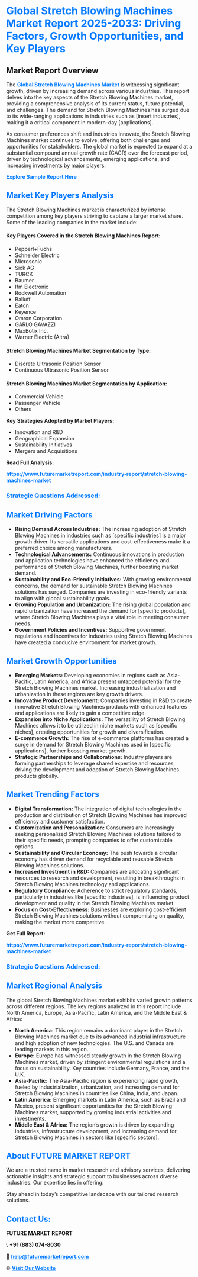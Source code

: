 <h1 style="color: #007BFF;">Global Stretch Blowing Machines Market Report 2025-2033: Driving Factors, Growth Opportunities, and Key Players</h1>

<section id="overview">
<h2>Market Report Overview</h2>
<p>The <a href="https://www.futuremarketreport.com/industry-report/stretch-blowing-machines-market" style="color: #007BFF; text-decoration: none;"><strong>Global Stretch Blowing Machines Market</strong></a> is witnessing significant growth, driven by increasing demand across various industries. This report delves into the key aspects of the Stretch Blowing Machines market, providing a comprehensive analysis of its current status, future potential, and challenges. The demand for Stretch Blowing Machines has surged due to its wide-ranging applications in industries such as [insert industries], making it a critical component in modern-day [applications].</p>
<p>As consumer preferences shift and industries innovate, the Stretch Blowing Machines market continues to evolve, offering both challenges and opportunities for stakeholders. The global market is expected to expand at a substantial compound annual growth rate (CAGR) over the forecast period, driven by technological advancements, emerging applications, and increasing investments by major players.</p>
</section>

<section id="overview">
<p><a href="https://www.futuremarketreport.com/request-sample/reportId=33346" style="color: #007BFF; text-decoration: none;"><strong>Explore Sample Report Here</strong></a></p>
</section>

<section id="key-players">
<h2 style="color: #007BFF;">Market Key Players Analysis</h2>
<p>The Stretch Blowing Machines market is characterized by intense competition among key players striving to capture a larger market share. Some of the leading companies in the market include:</p>
<h4>Key Players Covered in the Stretch Blowing Machines Report:</h4>
<ul><li>Pepperl+Fuchs</li><li>Schneider Electric</li><li>Microsonic</li><li>Sick AG</li><li>TURCK</li><li>Baumer</li><li>Ifm Electronic</li><li>Rockwell Automation</li><li>Balluff</li><li>Eaton</li><li>Keyence</li><li>Omron Corporation</li><li>GARLO GAVAZZI</li><li>MaxBotix Inc.</li><li>Warner Electric (Altra)</li></ul>
<h4>Stretch Blowing Machines Market Segmentation by Type:</h4>
<ul><li>Discrete Ultrasonic Position Sensor</li><li>Continuous Ultrasonic Position Sensor</li></ul>

<h4>Stretch Blowing Machines Market Segmentation by Application:</h4>
<ul><li>Commercial Vehicle</li><li>Passenger Vehicle</li><li>Others</li></ul>
<p><strong>Key Strategies Adopted by Market Players:</strong></p>
<ul>
<li>Innovation and R&D</li>
<li>Geographical Expansion</li>
<li>Sustainability Initiatives</li>
<li>Mergers and Acquisitions</li>
</ul>
</section>

<section>
<p><strong>Read Full Analysis: </strong></p><a href="https://www.futuremarketreport.com/industry-report/stretch-blowing-machines-market" style="color: #007BFF; text-decoration: none;"><strong>https://www.futuremarketreport.com/industry-report/stretch-blowing-machines-market</strong></a>
<h3 style="color: #007BFF;">Strategic Questions Addressed:</h3>
</section>

<section id="driving-factors">
<h2 style="color: #007BFF;">Market Driving Factors</h2>
<ul>
<li><strong>Rising Demand Across Industries:</strong> The increasing adoption of Stretch Blowing Machines in industries such as [specific industries] is a major growth driver. Its versatile applications and cost-effectiveness make it a preferred choice among manufacturers.</li>
<li><strong>Technological Advancements:</strong> Continuous innovations in production and application technologies have enhanced the efficiency and performance of Stretch Blowing Machines, further boosting market demand.</li>
<li><strong>Sustainability and Eco-Friendly Initiatives:</strong> With growing environmental concerns, the demand for sustainable Stretch Blowing Machines solutions has surged. Companies are investing in eco-friendly variants to align with global sustainability goals.</li>
<li><strong>Growing Population and Urbanization:</strong> The rising global population and rapid urbanization have increased the demand for [specific products], where Stretch Blowing Machines plays a vital role in meeting consumer needs.</li>
<li><strong>Government Policies and Incentives:</strong> Supportive government regulations and incentives for industries using Stretch Blowing Machines have created a conducive environment for market growth.</li>
</ul>
</section>

<section id="growth-opportunities">
<h2 style="color: #007BFF;">Market Growth Opportunities</h2>
<ul>
<li><strong>Emerging Markets:</strong> Developing economies in regions such as Asia-Pacific, Latin America, and Africa present untapped potential for the Stretch Blowing Machines market. Increasing industrialization and urbanization in these regions are key growth drivers.</li>
<li><strong>Innovative Product Development:</strong> Companies investing in R&D to create innovative Stretch Blowing Machines products with enhanced features and applications are likely to gain a competitive edge.</li>
<li><strong>Expansion into Niche Applications:</strong> The versatility of Stretch Blowing Machines allows it to be utilized in niche markets such as [specific niches], creating opportunities for growth and diversification.</li>
<li><strong>E-commerce Growth:</strong> The rise of e-commerce platforms has created a surge in demand for Stretch Blowing Machines used in [specific applications], further boosting market growth.</li>
<li><strong>Strategic Partnerships and Collaborations:</strong> Industry players are forming partnerships to leverage shared expertise and resources, driving the development and adoption of Stretch Blowing Machines products globally.</li>
</ul>
</section>

<section id="trending-factors">
<h2 style="color: #007BFF;">Market Trending Factors</h2>
<ul>
<li><strong>Digital Transformation:</strong> The integration of digital technologies in the production and distribution of Stretch Blowing Machines has improved efficiency and customer satisfaction.</li>
<li><strong>Customization and Personalization:</strong> Consumers are increasingly seeking personalized Stretch Blowing Machines solutions tailored to their specific needs, prompting companies to offer customizable options.</li>
<li><strong>Sustainability and Circular Economy:</strong> The push towards a circular economy has driven demand for recyclable and reusable Stretch Blowing Machines solutions.</li>
<li><strong>Increased Investment in R&D:</strong> Companies are allocating significant resources to research and development, resulting in breakthroughs in Stretch Blowing Machines technology and applications.</li>
<li><strong>Regulatory Compliance:</strong> Adherence to strict regulatory standards, particularly in industries like [specific industries], is influencing product development and quality in the Stretch Blowing Machines market.</li>
<li><strong>Focus on Cost-Effectiveness:</strong> Businesses are exploring cost-efficient Stretch Blowing Machines solutions without compromising on quality, making the market more competitive.</li>
</ul>
</section>

<section>
<p><strong>Get Full Report: </strong></p><a href="https://www.futuremarketreport.com/industry-report/stretch-blowing-machines-market" style="color: #007BFF; text-decoration: none;"><strong>https://www.futuremarketreport.com/industry-report/stretch-blowing-machines-market</strong></a>
<h3 style="color: #007BFF;">Strategic Questions Addressed:</h3>
</section>


<section id="regional-analysis">
<h2 style="color: #007BFF;">Market Regional Analysis</h2>
<p>The global Stretch Blowing Machines market exhibits varied growth patterns across different regions. The key regions analyzed in this report include North America, Europe, Asia-Pacific, Latin America, and the Middle East & Africa:</p>
<ul>
<li><strong>North America:</strong> This region remains a dominant player in the Stretch Blowing Machines market due to its advanced industrial infrastructure and high adoption of new technologies. The U.S. and Canada are leading markets in this region.</li>
<li><strong>Europe:</strong> Europe has witnessed steady growth in the Stretch Blowing Machines market, driven by stringent environmental regulations and a focus on sustainability. Key countries include Germany, France, and the U.K.</li>
<li><strong>Asia-Pacific:</strong> The Asia-Pacific region is experiencing rapid growth, fueled by industrialization, urbanization, and increasing demand for Stretch Blowing Machines in countries like China, India, and Japan.</li>
<li><strong>Latin America:</strong> Emerging markets in Latin America, such as Brazil and Mexico, present significant opportunities for the Stretch Blowing Machines market, supported by growing industrial activities and investments.</li>
<li><strong>Middle East & Africa:</strong> The region’s growth is driven by expanding industries, infrastructure development, and increasing demand for Stretch Blowing Machines in sectors like [specific sectors].</li>
</ul>
</section>

<footer>
<h2 style="color: #007BFF;">About FUTURE MARKET REPORT</h2>
<p>We are a trusted name in market research and advisory services, delivering actionable insights and strategic support to businesses across diverse industries. Our expertise lies in offering:</p>

<p>Stay ahead in today’s competitive landscape with our tailored research solutions.</p>

<h2 style="color: #007BFF;">Contact Us:</h2>
<p><strong>FUTURE MARKET REPORT</strong></p>
<p>📞 <strong>+91 (883) 074-8030</strong></p>
<p>📧 <strong><a href="mailto:help@futuremarketreport.com" style="color: #007BFF;">help@futuremarketreport.com</a></strong></p>
<p>🌐 <strong><a href="https://www.futuremarketreport.com/" style="color: #007BFF;">Visit Our Website</a></strong></p>
</footer>